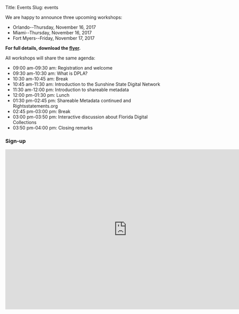 Title: Events
Slug: events

We are happy to announce three upcoming workshops:

* Orlando--Thursday, November 16, 2017
* Miami--Thursday, November 16, 2017
* Fort Myers--Friday, November 17, 2017

**For full details, download the [flyer](../theme/SSDNFall2017WorkshopFlyer.pdf).**

All workshops will share the same agenda:

* 09:00 am-09:30 am: Registration and welcome
* 09:30 am-10:30 am: What is DPLA?
* 10:30 am-10:45 am: Break
* 10:45 am-11:30 am: Introduction to the Sunshine State Digital Network
* 11:30 am-12:00 pm: Introduction to shareable metadata
* 12:00 pm-01:30 pm: Lunch
* 01:30 pm-02:45 pm: Shareable Metadata continued and Rightsstatements.org
* 02:45 pm-03:00 pm: Break
* 03:00 pm-03:50 pm: Interactive discussion about Florida Digital Collections
* 03:50 pm-04:00 pm: Closing remarks

### Sign-up

<iframe src="https://docs.google.com/forms/d/e/1FAIpQLSehmQmf0O7vHFUqHhROv3JIBDaau2Oh7ktMy_ir2URA-p9Xtw/viewform?embedded=true" width="760" height="500" frameborder="0" marginheight="0" marginwidth="0">Loading...</iframe>
